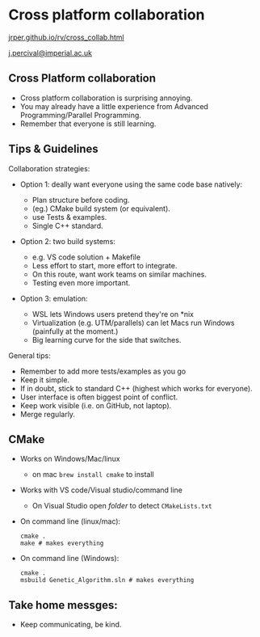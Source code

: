 # Cross platform collaboration

[jrper.github.io/rv/cross_collab.html](http://jrper.github.io/rv/cross_collab.html)

j.percival@imperial.ac.uk



## Cross Platform collaboration

- Cross platform collaboration is surprising annoying.
- You may already have a little experience from Advanced Programming/Parallel Programming.
- Remember that everyone is still learning.


## Tips & Guidelines

Collaboration strategies:

- Option 1: deally want everyone using the same code base natively:
  - Plan structure before coding.
  - (eg.) CMake build system (or equivalent).
  - use Tests & examples.
  - Single C++ standard.


- Option 2: two build systems:
  - e.g. VS code solution + Makefile
  - Less effort to start, more effort to integrate.
  - On this route, want work teams on similar machines.
  - Testing even more important.


- Option 3: emulation:
  - WSL lets Windows users pretend they're on *nix
  - Virtualization (e.g. UTM/parallels) can let Macs run Windows (painfully at the moment.)
  - Big learning curve for the side that switches.


General tips:
- Remember to add more tests/examples as you go
- Keep it simple.
- If in doubt, stick to standard C++ (highest which works for everyone).
- User interface is often biggest point of conflict.
- Keep work visible (i.e. on GitHub, not laptop).
- Merge regularly.



## CMake

- Works on Windows/Mac/linux
   - on mac `brew install cmake` to install
- Works with VS code/Visual studio/command line
  - On Visual Studio open _folder_ to detect `CMakeLists.txt`


- On command line (linux/mac):
    ```
    cmake .
    make # makes everything
    ```
- On command line (Windows):
    ```
    cmake .
    msbuild Genetic_Algorithm.sln # makes everything
    ```



## Take home messges:

- Keep communicating, be kind.